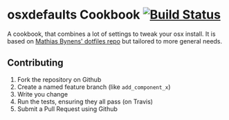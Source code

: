 osxdefaults Cookbook [![Build Status](https://travis-ci.org/kitchenplan/chef-osxdefaults.png?branch=master)](https://travis-ci.org/kitchenplan/chef-osxdefaults)
=====================

A cookbook, that combines a lot of settings to tweak your osx install. It is based on [Mathias Bynens' dotfiles repo](https://github.com/mathiasbynens/dotfiles/blob/master/.osx) but tailored to more general needs.

Contributing
------------

1. Fork the repository on Github
2. Create a named feature branch (like `add_component_x`)
3. Write you change
4. Run the tests, ensuring they all pass (on Travis)
5. Submit a Pull Request using Github
